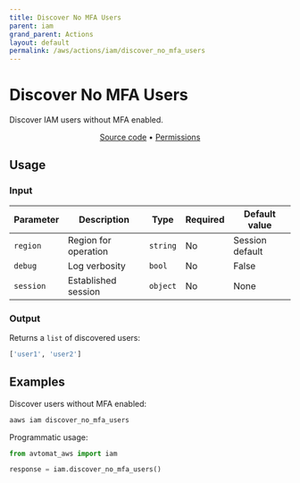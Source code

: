 ```yaml
---
title: Discover No MFA Users
parent: iam
grand_parent: Actions
layout: default
permalink: /aws/actions/iam/discover_no_mfa_users
---
```


# Discover No MFA Users

Discover IAM users without MFA enabled.<br/>

<p align="center">
   <a href="https://github.com/avtomat-hub/avtomat-aws/tree/main/avtomat_aws/iam/discover_no_mfa_users.py">Source code</a> •
   <a href="/aws/permissions/iam/discover_no_mfa_users">Permissions</a>
</p>

## Usage

### Input

| Parameter | Description          | Type     | Required | Default value   |
|-----------|----------------------|----------|----------|-----------------|
| `region`  | Region for operation | `string` | No       | Session default |
| `debug`   | Log verbosity        | `bool`   | No       | False           |
| `session` | Established session  | `object` | No       | None            |

### Output

Returns a `list` of discovered users:

```python
['user1', 'user2']
```

## Examples

Discover users without MFA enabled:

```bash
aaws iam discover_no_mfa_users
```

Programmatic usage:

```python
from avtomat_aws import iam

response = iam.discover_no_mfa_users()
```